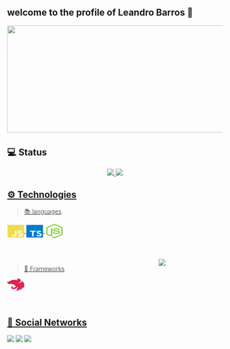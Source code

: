 ## welcome to the profile of Leandro Barros 👋

<img height="250" width="850" src="https://mir-s3-cdn-cf.behance.net/project_modules/1400_opt_1/6e898a57148971.59ca9a59ea57e.gif">


## 💻 Status

<div align="center">
  <a href="https://github.com/leoBarrosDev">
  <img height="145em" src="https://github-readme-stats.vercel.app/api?username=leoBarrosDev&show_icons=true&theme=dark&include_all_commits=true&count_private=true"/>
  <img height="145em" src="https://github-readme-stats.vercel.app/api/top-langs/?username=leoBarrosDev&layout=compact&langs_count=7&theme=dark"/>      
</div>
  
## ⚙ Technologies
 

  
 > 📚 languages 
 
 <p>
  <img align="center" alt="Js" height="30" width="40" src="https://raw.githubusercontent.com/devicons/devicon/master/icons/javascript/javascript-plain.svg">
  <img align="center" alt="Ts" height="30" width="40" src="https://github.com/devicons/devicon/blob/master/icons/typescript/typescript-plain.svg">
  <img align="center" alt="nodeJs" height="35" width="45" src="https://raw.githubusercontent.com/devicons/devicon/2ae2a900d2f041da66e950e4d48052658d850630/icons/nodejs/nodejs-original.svg">
  </p><br/>
 
  <br/>
  
  <img align="right" width="150" src="https://thumbs.gfycat.com/SmoothEveryAntlion.webp">
  
 > 🧠 Frameworks
   <p>
  <img align="center" alt="nestJs" height="30" width="40" src="https://github.com/devicons/devicon/blob/master/icons/nestjs/nestjs-plain.svg">
 </p>
 <br/>
  
## 📢 Social Networks

<p align="left">
   <a href="https://instagram.com/leo_hbarros/" alt="Instagram">
  <img src="https://img.shields.io/badge/-Instagram-DF0174?style=flat-square&labelColor=DF0174&logo=instagram&logoColor=white&link=[instagram]"/></a>
  
   <a href="https://www.linkedin.com/in/leobarrosdev/" alt="Linkedin">
  <img src="https://img.shields.io/badge/-Linkedin-0e76a8?style=flat-square&logo=Linkedin&logoColor=white&link=[linkedin]" /></a>                                                                                                                                            
   
  <a href="mailto:leohbr@gmail.com@gmail.com" alt="Gmail">
  <img src="https://img.shields.io/badge/-Gmail-FF0000?style=flat-square&labelColor=FF0000&logo=gmail&logoColor=white&link=[gmail]" /></a>
</p>

